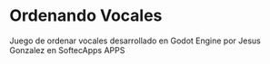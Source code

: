 # Ordenando Vocales
Juego de ordenar vocales desarrollado en Godot Engine por Jesus Gonzalez en SoftecApps APPS
